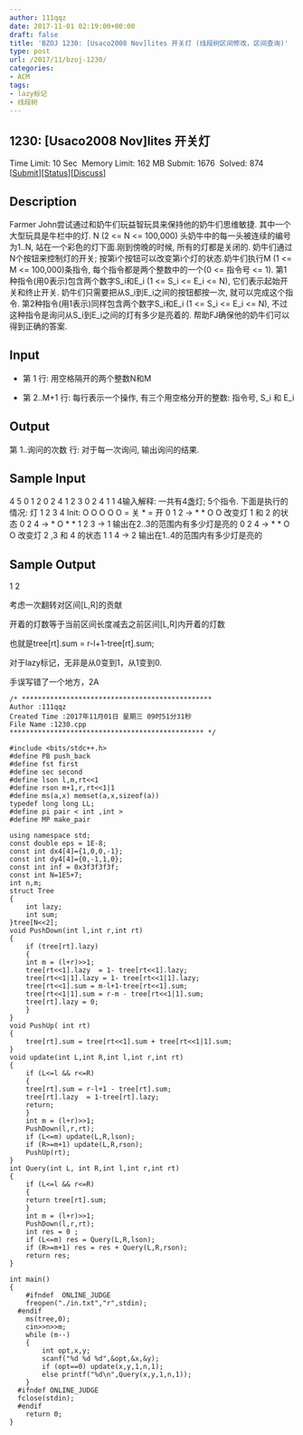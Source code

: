 ```yaml
---
author: 111qqz
date: 2017-11-01 02:19:00+00:00
draft: false
title: 'BZOJ 1230: [Usaco2008 Nov]lites 开关灯 (线段树区间修改，区间查询)'
type: post
url: /2017/11/bzoj-1230/
categories:
- ACM
tags:
- lazy标记
- 线段树
---
```






## 1230: [Usaco2008 Nov]lites 开关灯



Time Limit: 10 Sec  Memory Limit: 162 MB
Submit: 1676  Solved: 874
[[Submit](http://www.lydsy.com/JudgeOnline/submitpage.php?id=1230)][[Status](http://www.lydsy.com/JudgeOnline/problemstatus.php?id=1230)][[Discuss](http://www.lydsy.com/JudgeOnline/bbs.php?id=1230)]



## Description







Farmer John尝试通过和奶牛们玩益智玩具来保持他的奶牛们思维敏捷. 其中一个大型玩具是牛栏中的灯. N (2 <= N <= 100,000) 头奶牛中的每一头被连续的编号为1..N, 站在一个彩色的灯下面.刚到傍晚的时候, 所有的灯都是关闭的. 奶牛们通过N个按钮来控制灯的开关; 按第i个按钮可以改变第i个灯的状态.奶牛们执行M (1 <= M <= 100,000)条指令, 每个指令都是两个整数中的一个(0 <= 指令号 <= 1). 第1种指令(用0表示)包含两个数字S_i和E_i (1 <= S_i <= E_i <= N), 它们表示起始开关和终止开关. 奶牛们只需要把从S_i到E_i之间的按钮都按一次, 就可以完成这个指令. 第2种指令(用1表示)同样包含两个数字S_i和E_i (1 <= S_i <= E_i <= N), 不过这种指令是询问从S_i到E_i之间的灯有多少是亮着的. 帮助FJ确保他的奶牛们可以得到正确的答案.







## Input







* 第 1 行: 用空格隔开的两个整数N和M

* 第 2..M+1 行: 每行表示一个操作, 有三个用空格分开的整数: 指令号, S_i 和 E_i







## Output







第 1..询问的次数 行: 对于每一次询问, 输出询问的结果.







## Sample Input





4 5
0 1 2
0 2 4
1 2 3
0 2 4
1 1 4输入解释:
一共有4盏灯; 5个指令. 下面是执行的情况:
灯
1 2 3 4
Init: O O O O O = 关 * = 开
0 1 2 -> * * O O 改变灯 1 和 2 的状态
0 2 4 -> * O * *
1 2 3 -> 1 输出在2..3的范围内有多少灯是亮的
0 2 4 -> * * O O 改变灯 2 ,3 和 4 的状态
1 1 4 -> 2 输出在1..4的范围内有多少灯是亮的







## Sample Output





1
2














考虑一次翻转对区间[L,R]的贡献





开着的灯数等于当前区间长度减去之前区间[L,R]内开着的灯数





也就是tree[rt].sum = r-l+1-tree[rt].sum;





对于lazy标记，无非是从0变到1，从1变到0.





手误写错了一个地方，2A







    
    /* ***********************************************
    Author :111qqz
    Created Time :2017年11月01日 星期三 09时51分31秒
    File Name :1230.cpp
    ************************************************ */
    
    #include <bits/stdc++.h>
    #define PB push_back
    #define fst first
    #define sec second
    #define lson l,m,rt<<1
    #define rson m+1,r,rt<<1|1
    #define ms(a,x) memset(a,x,sizeof(a))
    typedef long long LL;
    #define pi pair < int ,int >
    #define MP make_pair
    
    using namespace std;
    const double eps = 1E-8;
    const int dx4[4]={1,0,0,-1};
    const int dy4[4]={0,-1,1,0};
    const int inf = 0x3f3f3f3f;
    const int N=1E5+7;
    int n,m;
    struct Tree
    {
        int lazy;
        int sum;
    }tree[N<<2];
    void PushDown(int l,int r,int rt)
    {
        if (tree[rt].lazy)
        {
        int m = (l+r)>>1;
        tree[rt<<1].lazy  = 1- tree[rt<<1].lazy;
        tree[rt<<1|1].lazy = 1- tree[rt<<1|1].lazy;
        tree[rt<<1].sum = m-l+1-tree[rt<<1].sum;
        tree[rt<<1|1].sum = r-m - tree[rt<<1|1].sum;
        tree[rt].lazy = 0;
        }
    }
    void PushUp( int rt)
    {
        tree[rt].sum = tree[rt<<1].sum + tree[rt<<1|1].sum;
    }
    void update(int L,int R,int l,int r,int rt)
    {
        if (L<=l && r<=R)
        {
        tree[rt].sum = r-l+1 - tree[rt].sum;
        tree[rt].lazy  = 1-tree[rt].lazy;
        return;
        }
        int m = (l+r)>>1;
        PushDown(l,r,rt);
        if (L<=m) update(L,R,lson);
        if (R>=m+1) update(L,R,rson);
        PushUp(rt);
    }
    int Query(int L, int R,int l,int r,int rt)
    {
        if (L<=l && r<=R)
        {
        return tree[rt].sum;
        }
        int m = (l+r)>>1;
        PushDown(l,r,rt);
        int res = 0 ;
        if (L<=m) res = Query(L,R,lson);
        if (R>=m+1) res = res + Query(L,R,rson);
        return res;
    }
    
    int main()
    {
        #ifndef  ONLINE_JUDGE 
        freopen("./in.txt","r",stdin);
      #endif
        ms(tree,0);
        cin>>n>>m;
        while (m--)
        {
            int opt,x,y;
            scanf("%d %d %d",&opt,&x,&y);
            if (opt==0) update(x,y,1,n,1);
            else printf("%d\n",Query(x,y,1,n,1));
        }
      #ifndef ONLINE_JUDGE  
      fclose(stdin);
      #endif
        return 0;
    }
    





